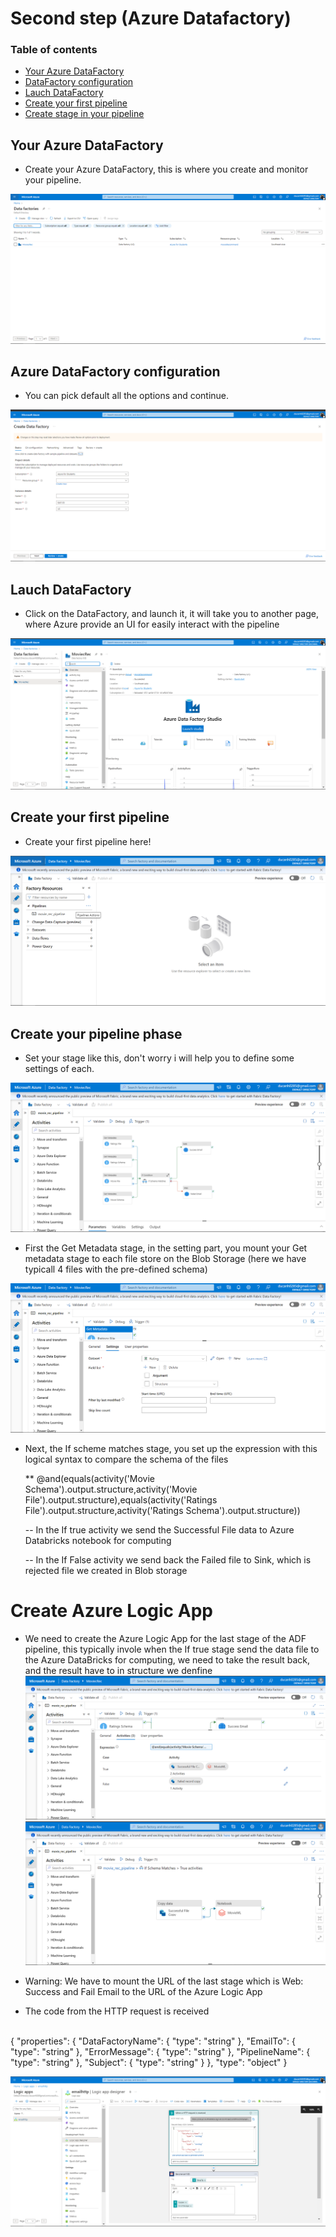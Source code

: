 # Second step (Azure Datafactory)

### Table of contents

* [Your Azure DataFactory](#azure-df)
* [DataFactory configuration](DataFactory-configuration)
* [Lauch DataFactory](#Lauch-DataFactory)
* [Create your first pipeline](#first-pipeline)
* [Create stage in your pipeline](#phase-pipeline)

## Your Azure DataFactory
* Create your Azure DataFactory, this is where you create and monitor your pipeline.

![](./2-AzureDataFactory/Azure-DataFactory.png)

## Azure DataFactory configuration
* You can pick default all the options and continue.

![](./2-AzureDataFactory/createADF.png)


## Lauch DataFactory
* Click on the DataFactory, and launch it, it will take you to another page, where Azure provide an UI for easily interact with the pipeline

![](./2-AzureDataFactory/launchADF.png)


## Create your first pipeline
* Create your first pipeline here!

![](./2-AzureDataFactory/createPipelineADF.png)

## Create your pipeline phase
* Set your stage like this, don't worry i will help you to define some settings of each.

![](./2-AzureDataFactory/pipelineElement.png)

* First the Get Metadata stage, in the setting part, you mount your Get metadata stage to each file store on the Blob Storage (here we have typicall 4 files with the pre-defined schema)

![](./2-AzureDataFactory/getmetadata.png)

* Next, the If scheme matches stage, you set up the expression with this logical syntax to compare the schema of the files

    ** @and(equals(activity('Movie Schema').output.structure,activity('Movie File').output.structure),equals(activity('Ratings File').output.structure,activity('Ratings Schema').output.structure)) 

    -- In the If true activity we send the Successful File data to Azure Databricks notebook for computing

    -- In the If False activity we send back the Failed file to Sink, which is rejected file we created in Blob storage

# Create Azure Logic App

* We need to create the Azure Logic App for the last stage of the ADF pipeline, this typically invole when the If true stage send the data file to the Azure DataBricks for computing, we need to take the result back, and the result have to in structure we denfine
![](./2-AzureDataFactory/if.png)
![](./2-AzureDataFactory/iftrue.png)

* Warning: We have to mount the URL of the last stage which is Web: Success and Fail Email to the URL of the Azure Logic App

* The code from the HTTP request is received 
<br>
 {
    "properties": {
        "DataFactoryName": {
            "type": "string"
        },
        "EmailTo": {
            "type": "string"
        },
        "ErrorMessage": {
            "type": "string"
        },
        "PipelineName": {
            "type": "string"
        },
        "Subject": {
            "type": "string"
        }
    },
    "type": "object"
}

![](./2-AzureDataFactory/image/LogicApp.png)

